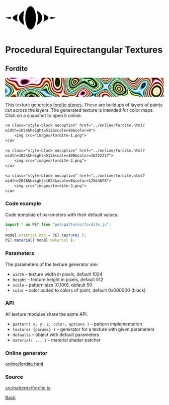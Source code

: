 <img class="logo" src="../assets/logo/logo-big.png">


# Procedural Equirectangular Textures


## Fordite
<img src="images/fordite.jpg">

This texture generates [fordite stones](https://en.wikipedia.org/wiki/Fordite).
These are buildups of layers of paints cut across the layers. The generated texture
is intended for color maps. Click on a snapshot to open it online.

<p class="gallery">

	<a class="style-block nocaption" href="../online/fordite.html?width=1024&height=512&scale=90&color=0">
		<img src="images/fordite-1.png">
	</a>

	<a class="style-block nocaption" href="../online/fordite.html?width=1024&height=512&scale=100&color=16722217">
		<img src="images/fordite-2.png">
	</a>

	<a class="style-block nocaption" href="../online/fordite.html?width=2048&height=1024&scale=8&color=12564678">
		<img src="images/fordite-3.png">
	</a>

</p>


### Code example

Code template of parameters with their default values.

```js
import * as PET from "pet/patterns/fordite.js";
:
model.material.map = PET.texture( );
PET.material( model.material );
```


### Parameters

The parameters of the texture generator are:

* `width` &ndash; texture width in pixels, default 1024
* `height` &ndash; texture height in pixels, default 512
* `scale` &ndash; pattern size [0,100], default 50
* `color` &ndash; color added to colors of paint, default 0x000000 (black)


### API

All texture modules share the same API.

* `pattern( x, y, z, color, options )` &ndash; pattern implementation
* `texture( {params} )` &ndash; generator for a texture with given parameters
* `defaults` &ndash; object with default parameters
* `material( ... )` &ndash; material shader patcher


### Online generator

[online/fordite.html](../online/fordite.html)


### Source

[src/patterns/fordite.js](https://github.com/boytchev/texture-generator/blob/main/src/patterns/fordite.js)


		
<div class="footnote">
	<a href="#" onclick="window.history.back(); return false;">Back</a>
</div>